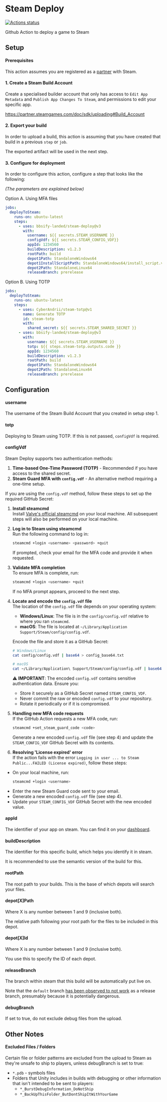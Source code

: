 # Steam Deploy

[![Actions status](https://github.com/bbsify-landed/steam-deploy/actions/workflows/main.yml/badge.svg?branch=main)](https://github.com/bbsify-landed/steam-deploy/actions/workflows/main.yml)

Github Action to deploy a game to Steam

## Setup

#### Prerequisites

This action assumes you are registered as a [partner](https://partner.steamgames.com/) with Steam.

#### 1. Create a Steam Build Account

Create a specialised builder account that only has access to `Edit App Metadata` and `Publish App Changes To Steam`,
and permissions to edit your specific app.

https://partner.steamgames.com/doc/sdk/uploading#Build_Account

#### 2. Export your build

In order to upload a build, this action is assuming that you have created that build in a previous `step` or `job`.

The exported artifact will be used in the next step.

#### 3. Configure for deployment

In order to configure this action, configure a step that looks like the following:

_(The parameters are explained below)_

Option A. Using MFA files

```yaml
jobs:
  deployToSteam:
    runs-on: ubuntu-latest
    steps:
      - uses: bbsify-landed/steam-deploy@v3
        with:
          username: ${{ secrets.STEAM_USERNAME }}
          configVdf: ${{ secrets.STEAM_CONFIG_VDF}}
          appId: 1234560
          buildDescription: v1.2.3
          rootPath: build
          depot1Path: StandaloneWindows64
          depot1InstallScriptPath: StandaloneWindows64/install_script.vdf
          depot2Path: StandaloneLinux64
          releaseBranch: prerelease
```

Option B. Using TOTP

```yaml
jobs:
  deployToSteam:
    runs-on: ubuntu-latest
    steps:
      - uses: CyberAndrii/steam-totp@v1
        name: Generate TOTP
        id: steam-totp
        with:
          shared_secret: ${{ secrets.STEAM_SHARED_SECRET }}
      - uses: bbsify-landed/steam-deploy@v3
        with:
          username: ${{ secrets.STEAM_USERNAME }}
          totp: ${{ steps.steam-totp.outputs.code }}
          appId: 1234560
          buildDescription: v1.2.3
          rootPath: build
          depot1Path: StandaloneWindows64
          depot2Path: StandaloneLinux64
          releaseBranch: prerelease
```

## Configuration

#### username

The username of the Steam Build Account that you created in setup step 1.

#### totp

Deploying to Steam using TOTP. If this is not passed, `configVdf` is required.

#### configVdf

Steam Deploy supports two authentication methods:

1. **Time-based One-Time Password (TOTP)** - Recommended if you have access to the shared secret.
2. **Steam Guard MFA with `config.vdf`** - An alternative method requiring a one-time setup.

If you are using the `config.vdf` method, follow these steps to set up the required GitHub Secret:

1. **Install steamcmd**  
   Install [Valve's official steamcmd](https://partner.steamgames.com/doc/sdk/uploading#1) on your local machine. All subsequent steps will also be performed on your local machine.

2. **Log in to Steam using steamcmd**  
   Run the following command to log in:

   ```bash
   steamcmd +login <username> <password> +quit
   ```

   If prompted, check your email for the MFA code and provide it when requested.

3. **Validate MFA completion**  
   To ensure MFA is complete, run:

   ```bash
   steamcmd +login <username> +quit
   ```

   If no MFA prompt appears, proceed to the next step.

4. **Locate and encode the `config.vdf` file**  
   The location of the `config.vdf` file depends on your operating system:

   - **Windows/Linux**: The file is in the `config/config.vdf` relative to where you ran `steamcmd`.
   - **macOS**: The file is located at `~/Library/Application Support/Steam/config/config.vdf`.

   Encode the file and store it as a GitHub Secret:

   ```bash
   # Windows/Linux
   cat config/config.vdf | base64 > config_base64.txt

   # macOS
   cat ~/Library/Application\ Support/Steam/config/config.vdf | base64 > config_base64.txt
   ```

   ⚠️ **IMPORTANT**: The encoded `config.vdf` contains sensitive authentication data. Ensure you:

   - Store it securely as a GitHub Secret named `STEAM_CONFIG_VDF`.
   - Never commit the raw or encoded `config.vdf` to your repository.
   - Rotate it periodically or if it is compromised.

5. **Handling new MFA code requests**  
   If the GitHub Action requests a new MFA code, run:

   ```bash
   steamcmd +set_steam_guard_code <code>
   ```

   Generate a new encoded `config.vdf` file (see step 4) and update the `STEAM_CONFIG_VDF` GitHub Secret with its contents.

6. **Resolving 'License expired' error**  
   If the action fails with the error `Logging in user ... to Steam Public...FAILED (License expired)`, follow these steps:

- On your local machine, run:
  ```bash
  steamcmd +login <username>
  ```
- Enter the new Steam Guard code sent to your email.
- Generate a new encoded `config.vdf` file (see step 4).
- Update your `STEAM_CONFIG_VDF` GitHub Secret with the new encoded value.

#### appId

The identifier of your app on steam. You can find it on your [dashboard](https://partner.steamgames.com/dashboard).

#### buildDescription

The identifier for this specific build, which helps you identify it in steam.

It is recommended to use the semantic version of the build for this.

#### rootPath

The root path to your builds. This is the base of which depots will search your files.

#### depot[X]Path

Where X is any number between 1 and 9 (inclusive both).

The relative path following your root path for the files to be included in this depot.

#### depot[X]Id

Where X is any number between 1 and 9 (inclusive both).

You use this to specify the ID of each depot.

#### releaseBranch

The branch within steam that this build will be automatically put live on.

Note that the `default` branch [has been observed to not work](https://github.com/bbsify-landed/steam-deploy/issues/19) as a release branch, presumably because it is potentially dangerous.

#### debugBranch

If set to true, do not exclude debug files from the upload.

## Other Notes

#### Excluded Files / Folders

Certain file or folder patterns are excluded from the upload to Steam as they're unsafe to ship to players, unless debugBranch is set to true:

- `*.pdb` - symbols files
- Folders that Unity includes in builds with debugging or other information that isn't intended to be sent to players:
  - `*_BurstDebugInformation_DoNotShip`
  - `*_BackUpThisFolder_ButDontShipItWithYourGame`
